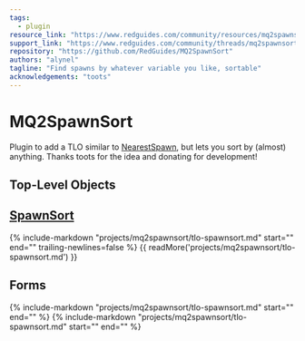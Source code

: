 ```yaml
---
tags:
  - plugin
resource_link: "https://www.redguides.com/community/resources/mq2spawnsort.186/"
support_link: "https://www.redguides.com/community/threads/mq2spawnsort.65087/"
repository: "https://github.com/RedGuides/MQ2SpawnSort"
authors: "alynel"
tagline: "Find spawns by whatever variable you like, sortable"
acknowledgements: "toots"
---
```


# MQ2SpawnSort

<!--desc-start-->
Plugin to add a TLO similar to [NearestSpawn](../macroquest/reference/top-level-objects/tlo-nearestspawn.md), but lets you sort by (almost) anything. Thanks toots for the idea and donating for development!
<!--desc-end-->

## Top-Level Objects

## [SpawnSort](tlo-spawnsort.md)
{% include-markdown "projects/mq2spawnsort/tlo-spawnsort.md" start="<!--tlo-desc-start-->" end="<!--tlo-desc-end-->" trailing-newlines=false %} {{ readMore('projects/mq2spawnsort/tlo-spawnsort.md') }}

<h2>Forms</h2>
{% include-markdown "projects/mq2spawnsort/tlo-spawnsort.md" start="<!--tlo-forms-start-->" end="<!--tlo-forms-end-->" %}
{% include-markdown "projects/mq2spawnsort/tlo-spawnsort.md" start="<!--tlo-linkrefs-start-->" end="<!--tlo-linkrefs-end-->" %}
